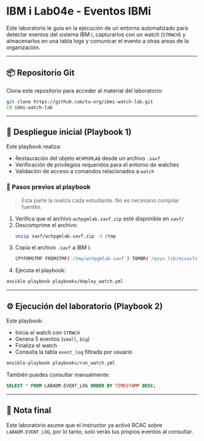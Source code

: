 # IBM i Lab04e - Eventos IBMi

Este laboratorio le guía en la ejecución de un entorno automatizado para detectar eventos del sistema IBM i, capturarlos con un watch (`STRWCH`) y almacenarlos en una tabla logs y comunicar el evento a otras areas de la organización.

---

## 📦 Repositorio Git

Clona este repositorio para acceder al material del laboratorio:

```bash
git clone https://github.com/tu-org/ibmi-watch-lab.git
cd ibmi-watch-lab
```

---

## 🔧 Despliegue inicial (Playbook 1)

Este playbook realiza:

- Restauración del objeto `WCHPGMLAB` desde un archivo `.savf`
- Verificación de privilegios requeridos para el entorno de watches
- Validación de acceso a comandos relacionados a `watch`

### 🔹 Pasos previos al playbook

> Esta parte la realiza cada estudiante. No es necesario compilar fuentes.

1. Verifica que el archivo `wchpgmlab.savf.zip` esté disponible en `savf/`
2. Descomprime el archivo:
   ```bash
   unzip savf/wchpgmlab.savf.zip -d /tmp
   ```
3. Copia el archivo `.savf` a IBM i:
   ```bash
   CPYFRMSTMF FROMSTMF('/tmp/wchpgmlab.savf') TOMBR('/qsys.lib/misavfs.lib/wchpgmlab.file')
   ```
4. Ejecuta el playbook:

```bash
ansible-playbook playbooks/deploy_watch.yml
```

---

## ⚙️ Ejecución del laboratorio (Playbook 2)

Este playbook:

- Inicia el watch con `STRWCH`
- Genera 5 eventos (`small`, `big`)
- Finaliza el watch
- Consulta la tabla `event_log` filtrada por usuario

```bash
ansible-playbook playbooks/run_watch.yml
```

También puedes consultar manualmente:

```sql
SELECT * FROM LABADM.EVENT_LOG ORDER BY TIMESTAMP DESC;
```

---

## 📌 Nota final
Este laboratorio asume que el instructor ya activó RCAC sobre `LABADM.EVENT_LOG`, por lo tanto, solo verás tus propios eventos al consultar.
